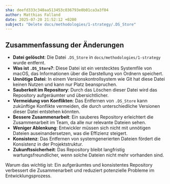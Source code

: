 ```yaml
---
sha: deefd333c340aa513453c036793e0b01ca3a3f04
author: Matthias Falland
date: 2025-07-20 21:52:12 +0200
subject: "Delete docs/methodologies/1-strategy/.DS_Store"
---
```


  ## Zusammenfassung der Änderungen

- **Datei gelöscht**: Die Datei `.DS_Store` in `docs/methodologies/1-strategy` wurde entfernt.
- **Was ist `.DS_Store`?**: Diese Datei ist ein verstecktes Systemfile von macOS, das Informationen über die Darstellung von Ordnern speichert.
- **Unnötige Datei**: In einem Versionskontrollsystem wie Git hat diese Datei keinen Nutzen und kann nur Platz beanspruchen.
- **Sauberkeit im Repository**: Durch das Löschen dieser Datei wird das Repository aufgeräumter und übersichtlicher.
- **Vermeidung von Konflikten**: Das Entfernen von `.DS_Store` kann zukünftige Konflikte vermeiden, die durch unterschiedliche Versionen dieser Datei entstehen könnten.
- **Bessere Zusammenarbeit**: Ein sauberes Repository erleichtert die Zusammenarbeit im Team, da alle nur relevante Dateien sehen.
- **Weniger Ablenkung**: Entwickler müssen sich nicht mit unnötigen Dateien auseinandersetzen, was die Effizienz steigert.
- **Konsistenz**: Das Entfernen von systemgenerierten Dateien fördert die Konsistenz in der Projektstruktur.
- **Zukunftssicherheit**: Das Repository bleibt langfristig wartungsfreundlicher, wenn solche Dateien nicht mehr vorhanden sind.

Warum das wichtig ist: Ein aufgeräumtes und konsistentes Repository verbessert die Zusammenarbeit und reduziert potenzielle Probleme im Entwicklungsprozess.
